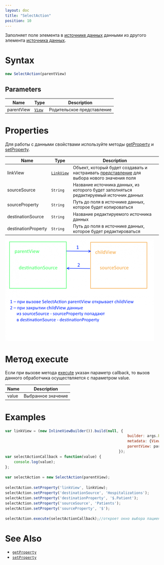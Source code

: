 ```yaml
---
layout: doc
title: "SelectAction"
position: 10
---
```


Заполняет поле элемента в [источнике данных](../../DataSources) данными из другого элемента [источника данных](../../DataSources).

# Syntax

```js
new SelectAction(parentView)
```
## Parameters

|Name|Type|Description|
|----|----------|---------|
|parentView|[`View`](../../Elements/View/)| Родительское представление |

# Properties

Для работы с данными свойствами используйте методы [getProperty](../BaseAction/BaseAction.getProperty/) и [setProperty](../BaseAction/BaseAction.setProperty/).

|Name|Type|Description|
|----|----|-----------|
|linkView|[`LinkView`](../../Elements/View/LinkView/)|Объект, который будет создавать и настраивать [представление](../../Elements/View/) для выбора нового значения поля|
|sourceSource|`String`|Название источника данных, из которого будет заполняться редактируемый источник данных|
|sourceProperty|`String`|Путь до поля в источнике данных, которое будет копироваться|
|destinationSource|`String`|Название редактируемого источника данных|
|destinationProperty|`String`|Путь до поля в источнике данных, которое будет редактироваться|

![](Scheme.png)

# Метод execute

Если при вызове метода [execute](../BaseAction/BaseAction.execute/) указан параметр callback, то вызов данного обработчика осуществляется с параметром value. 

|Name|Description|
|----|-----------|
|value|Выбранное значение|

# Examples

```js
var linkView = (new InlineViewBuilder()).build(null, {
														builder: args.builder, 
														metadata: {View: selectPatientView}, 
														parentView: parentView
													});
var selectActionCallback = function(value) {
	console.log(value);
};

var selectAction = new SelectAction(parentView);

selectAction.setProperty('linkView', linkView);
selectAction.setProperty('destinationSource', 'Hospitalizations');
selectAction.setProperty('destinationProperty', '$.Patient');
selectAction.setProperty('sourceSource', 'Patients');
selectAction.setProperty('sourceProperty', '$');

selectAction.execute(selectActionCallback);//откроет окно выбора пациента. Выбранный пацент будет записан в текущей госпитализации
```


# See Also

* [`getProperty`](../BaseAction/BaseAction.getProperty/)
* [`setProperty`](../BaseAction/BaseAction.setProperty/)